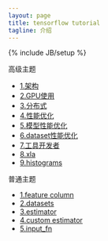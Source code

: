```yaml
---
layout: page
title: tensorflow tutorial 
tagline: 介绍
---
```

{% include JB/setup %}

高级主题

- [1.架构](/tensorflow/architecture)
- [2.GPU使用](/tensorflow/using_gpu)
- [3.分布式](/tensorflow/distributed)
- [4.性能优化](/tensorflow/performance)
- [5.模型性能优化](/tensorflow/performance_models)
- [6.dataset性能优化](/tensorflow/datasets_performance)
- [7.工具开发者](/tensorflow/tool_developers)
- [8.xla](/tensorflow/xla)
- [9.histograms](/tensorflow/tensorboardhistograms)

普通主题

- [1.feature column](/tensorflow/feature_column)
- [2.datasets](/tensorflow/dataset)
- [3.estimator](/tensorflow/estimators)
- [4.custom estimator](/tensorflow/custom_estimators)
- [5.input_fn](/tensorflow/input_fn)

